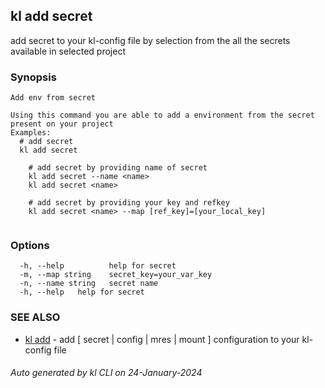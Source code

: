 ## kl add secret

add secret to your kl-config file by selection from the all the secrets available in selected project

### Synopsis

```
Add env from secret

Using this command you are able to add a environment from the secret present on your project
Examples:
  # add secret
  kl add secret

	# add secret by providing name of secret
	kl add secret --name <name>
	kl add secret <name>

	# add secret by providing your key and refkey
	kl add secret <name> --map [ref_key]=[your_local_key]
	
```

### Options

```
  -h, --help          help for secret
  -m, --map string    secret_key=your_var_key
  -n, --name string   secret name
  -h, --help   help for secret
```

### SEE ALSO

* [kl add](kl_add.md)  - add [ secret | config | mres | mount ] configuration to your kl-config file

###### Auto generated by kl CLI on 24-January-2024
